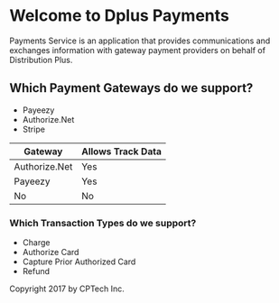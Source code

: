 # Welcome to Dplus Payments

Payments Service is an application that provides communications and exchanges information with gateway payment providers on behalf 
of Distribution Plus.


## Which Payment Gateways do we support?

* Payeezy
* Authorize.Net
* Stripe

| Gateway  | Allows Track Data  |
|---|---|
| Authorize.Net  | Yes  |
| Payeezy  | Yes  |
| No  | No  |

### Which Transaction Types do we support?
* Charge
* Authorize Card
* Capture Prior Authorized Card
* Refund


Copyright 2017 by CPTech Inc.
